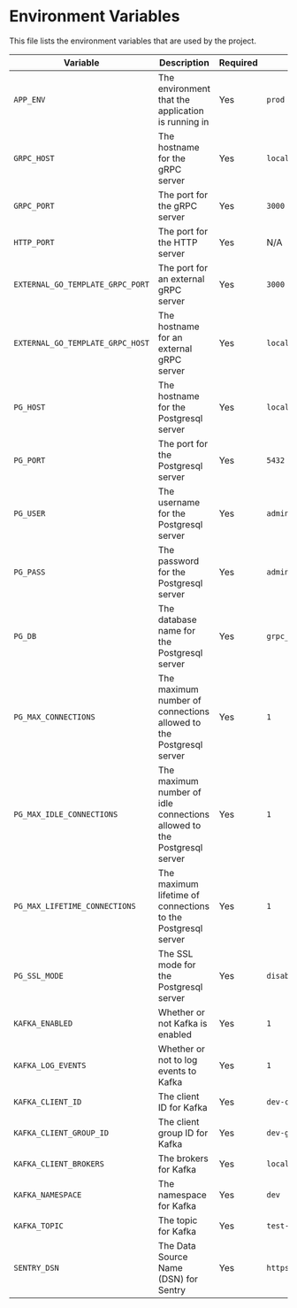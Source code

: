# Environment Variables

<!-- START doctoc generated TOC please keep comment here to allow auto update -->
<!-- DON'T EDIT THIS SECTION, INSTEAD RE-RUN doctoc TO UPDATE -->

<!-- END doctoc generated TOC please keep comment here to allow auto update -->

This file lists the environment variables that are used by the project.

| Variable                         | Description                                                             | Required | Default Value                                                      |
| -------------------------------- | ----------------------------------------------------------------------- | -------- | ------------------------------------------------------------------ |
| `APP_ENV`                        | The environment that the application is running in                      | Yes      | `prod`                                                             |
| `GRPC_HOST`                      | The hostname for the gRPC server                                        | Yes      | `localhost`                                                        |
| `GRPC_PORT`                      | The port for the gRPC server                                            | Yes      | `3000`                                                             |
| `HTTP_PORT`                      | The port for the HTTP server                                            | Yes      | N/A                                                                |
| `EXTERNAL_GO_TEMPLATE_GRPC_PORT` | The port for an external gRPC server                                    | Yes      | `3000`                                                             |
| `EXTERNAL_GO_TEMPLATE_GRPC_HOST` | The hostname for an external gRPC server                                | Yes      | `localhost`                                                        |
| `PG_HOST`                        | The hostname for the Postgresql server                                  | Yes      | `localhost`                                                        |
| `PG_PORT`                        | The port for the Postgresql server                                      | Yes      | `5432`                                                             |
| `PG_USER`                        | The username for the Postgresql server                                  | Yes      | `admin`                                                            |
| `PG_PASS`                        | The password for the Postgresql server                                  | Yes      | `admin`                                                            |
| `PG_DB`                          | The database name for the Postgresql server                             | Yes      | `grpc_template`                                                    |
| `PG_MAX_CONNECTIONS`             | The maximum number of connections allowed to the Postgresql server      | Yes      | `1`                                                                |
| `PG_MAX_IDLE_CONNECTIONS`        | The maximum number of idle connections allowed to the Postgresql server | Yes      | `1`                                                                |
| `PG_MAX_LIFETIME_CONNECTIONS`    | The maximum lifetime of connections to the Postgresql server            | Yes      | `1`                                                                |
| `PG_SSL_MODE`                    | The SSL mode for the Postgresql server                                  | Yes      | `disable`                                                          |
| `KAFKA_ENABLED`                  | Whether or not Kafka is enabled                                         | Yes      | `1`                                                                |
| `KAFKA_LOG_EVENTS`               | Whether or not to log events to Kafka                                   | Yes      | `1`                                                                |
| `KAFKA_CLIENT_ID`                | The client ID for Kafka                                                 | Yes      | `dev-consumer`                                                     |
| `KAFKA_CLIENT_GROUP_ID`          | The client group ID for Kafka                                           | Yes      | `dev-group`                                                        |
| `KAFKA_CLIENT_BROKERS`           | The brokers for Kafka                                                   | Yes      | `localhost:9094`                                                   |
| `KAFKA_NAMESPACE`                | The namespace for Kafka                                                 | Yes      | `dev`                                                              |
| `KAFKA_TOPIC`                    | The topic for Kafka                                                     | Yes      | `test-topic`                                                       |
| `SENTRY_DSN`                     | The Data Source Name (DSN) for Sentry                                   | Yes      | `https://3ab047fd9fd144e79c3215c44638ba79@sentry.zarinworld.ir/29` |
